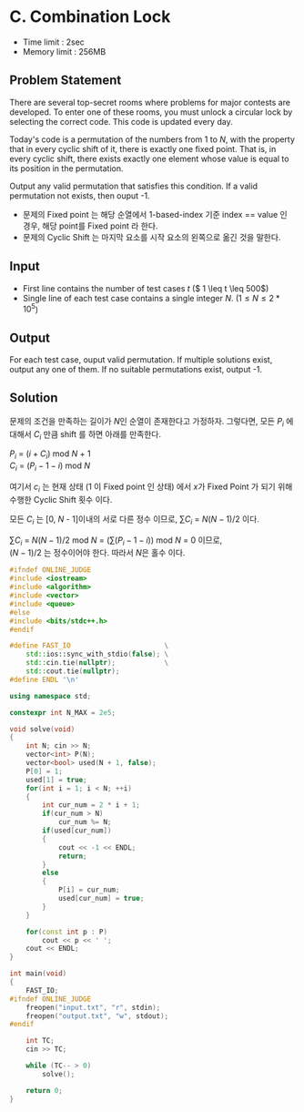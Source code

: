 # C. Combination Lock

- Time limit : 2sec
- Memory limit : 256MB

## Problem Statement

There are several top-secret rooms where problems for major contests are developed.
To enter one of these rooms, you must unlock a circular lock by selecting the correct code. This code is updated every day.

Today's code is a permutation of the numbers from $1$ to $N$, with the property that in every cyclic shift of it, there is exactly one fixed point.
That is, in every cyclic shift, there exists exactly one element whose value is equal to its position in the permutation.

Output any valid permutation that satisfies this condition.
If a valid permutation not exists, then ouput -1.

- 문제의 Fixed point 는 해당 순열에서 1-based-index 기준 index == value 인 경우, 해당 point를 Fixed point 라 한다.
- 문제의 Cyclic Shift 는 마지막 요소를 시작 요소의 왼쪽으로 옮긴 것을 말한다.

## Input

- First line contains the number of test cases $t$ ($ 1 \leq t \leq 500$)
- Single line of each test case contains a single integer $N$. ($1 \leq N \leq 2*10^5$)

## Output

For each test case, ouput valid permutation.
If multiple solutions exist, output any one of them.
If no suitable permutations exist, output -1.

## Solution

문제의 조건을 만족하는 길이가 $N$인 순열이 존재한다고 가정하자.
그렇다면, 모든 $P_i$ 에 대해서 $C_i$ 만큼 shift 를 하면 아래를 만족한다.

$P_i$ = $(i + C_i)$ mod $N$ + 1 \
$C_i$ = $(P_i - 1 - i)$ mod $N$

여기서 $c_i$ 는 현재 상태 ($1$ 이 Fixed point 인 상태) 에서 $x$가 Fixed Point 가 되기 위해 수행한 Cyclic Shift 횟수 이다.

모든 $C_i$ 는 [0, $N$ - 1]이내의 서로 다른 정수 이므로, $\sum C_i$ = $N(N - 1) / 2$ 이다.

$\sum C_i$ = $N(N - 1) / 2$ mod $N$ = ($\sum(P_i - 1 - i)$) mod $N$ = 0 이므로,\
$(N - 1) / 2$ 는 정수이어야 한다. 따라서 $N$은 홀수 이다.

```cpp
#ifndef ONLINE_JUDGE
#include <iostream>
#include <algorithm>
#include <vector>
#include <queue>
#else
#include <bits/stdc++.h>
#endif

#define FAST_IO                       \
    std::ios::sync_with_stdio(false); \
    std::cin.tie(nullptr);            \
    std::cout.tie(nullptr);
#define ENDL '\n'

using namespace std;

constexpr int N_MAX = 2e5;

void solve(void)
{
    int N; cin >> N;
    vector<int> P(N);
    vector<bool> used(N + 1, false);
    P[0] = 1;
    used[1] = true;
    for(int i = 1; i < N; ++i)
    {
        int cur_num = 2 * i + 1;
        if(cur_num > N)
            cur_num %= N;
        if(used[cur_num])
        {
            cout << -1 << ENDL;
            return;
        }
        else
        {
            P[i] = cur_num;
            used[cur_num] = true;
        }
    }

    for(const int p : P)
        cout << p << ' ';
    cout << ENDL;
}

int main(void)
{
    FAST_IO;
#ifndef ONLINE_JUDGE
    freopen("input.txt", "r", stdin);
    freopen("output.txt", "w", stdout);
#endif

    int TC;
    cin >> TC;

    while (TC-- > 0)
        solve();

    return 0;
}
```
